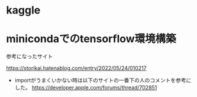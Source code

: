 # kaggle


 # minicondaでのtensorflow環境構築
 参考になったサイト

 https://storikai.hatenablog.com/entry/2022/05/24/010217

 - importがうまくいかない時は以下のサイトの一番下の人のコメントを参考にした。
 https://developer.apple.com/forums/thread/702851